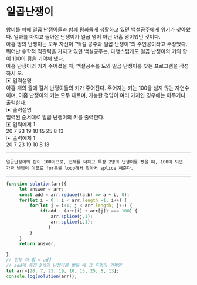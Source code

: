 # 일곱난쟁이
왕비를 피해 일곱 난쟁이들과 함께 평화롭게 생활하고 있던 백설공주에게 위기가 찾아왔다. 일과를 마치고 돌아온 난쟁이가 일곱 명이 아닌 아홉 명이었던 것이다.   
아홉 명의 난쟁이는 모두 자신이 "백설 공주와 일곱 난쟁이"의 주인공이라고 주장했다. 뛰어난 수학적 직관력을 가지고 있던 백설공주는, 다행스럽게도 일곱 난쟁이의 키의 합이 100이 됨을 기억해 냈다.   
아홉 난쟁이의 키가 주어졌을 때, 백설공주를 도와 일곱 난쟁이를 찾는 프로그램을 작성하시 오.   
▣ 입력설명   
아홉 개의 줄에 걸쳐 난쟁이들의 키가 주어진다. 주어지는 키는 100을 넘지 않는 자연수이며, 아홉 난쟁이의 키는 모두 다르며, 가능한 정답이 여러 가지인 경우에는 아무거나 출력한다.   
▣ 출력설명   
입력된 순서대로 일곱 난쟁이의 키를 출력한다.   
▣ 입력예제 1   
20 7 23 19 10 15 25 8 13   
▣ 출력예제 1   
20 7 23 19 10 8 13   

---

```
일곱난쟁이의 합이 100이므로, 전체를 더하고 특정 2명의 난쟁이를 뺐을 때, 100이 되면
가짜 난쟁이 이므로 for문을 loop해서 찾아서 splice 해준다.
```

---

```js
function solution(arr){
     let answer = arr;
     const add = arr.reduce((a,b) => a + b, 0);
     for(let i = 0 ; i < arr.length -1; i++) {
         for(let j = i+1; j < arr.length; j++) {
             if(add - (arr[i] + arr[j]) === 100) {
                 arr.splice(j,1);
                 arr.splice(i,1);
                }
         }
     }
     return answer;
     
}
// 전부 더 함 = add
// add에 특정 2개의 난쟁이를 뺐을 때 그 두명이 가짜임
let arr=[20, 7, 23, 19, 10, 15, 25, 8, 13];
console.log(solution(arr));
```
